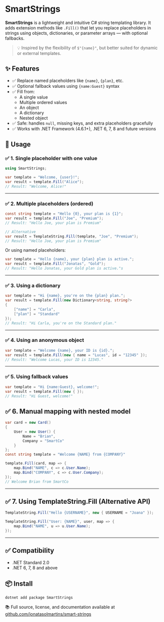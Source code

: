 # SmartStrings

**SmartStrings** is a lightweight and intuitive C# string templating library. It adds extension methods like `.Fill()` that let you replace placeholders in strings using objects, dictionaries, or parameter arrays — with optional fallbacks.

> 💡 Inspired by the flexibility of `$"{name}"`, but better suited for dynamic or external templates.

## ✨ Features

- ✅ Replace named placeholders like `{name}`, `{plan}`, etc.
- ✅ Optional fallback values using `{name:Guest}` syntax
- ✅ Fill from:
  - A single value
  - Multiple ordered values
  - An object
  - A dictionary
  - Nested object
- ✅ Safe: handles `null`, missing keys, and extra placeholders gracefully
- ✅ Works with .NET Framework (4.6.1+), .NET 6, 7, 8 and future versions


## 🚀 Usage

### ✅ 1. Single placeholder with one value

```csharp
using SmartStrings;

var template = "Welcome, {user}!";
var result = template.Fill("Alice");
// Result: "Welcome, Alice!"
```

---

### ✅ 2. Multiple placeholders (ordered)

```csharp
const string template = "Hello {0}, your plan is {1}";
var result = template.Fill("Joe", "Premium");
// Result: "Hello Joe, your plan is Premium"

// Alternative
var result = TemplateString.Fill(template, "Joe", "Premium");
// Result: "Hello Joe, your plan is Premium"
```

Or using named placeholders:

```csharp
var template = "Hello {name}, your {plan} plan is active.";
var result = template.Fill("Jonatas", "Gold");
// Result: "Hello Jonatas, your Gold plan is active."s
```

---

### ✅ 3. Using a dictionary

```csharp
var template = "Hi {name}, you're on the {plan} plan.";
var result = template.Fill(new Dictionary<string, string?>
{
    ["name"] = "Carla",
    ["plan"] = "Standard"
});
// Result: "Hi Carla, you're on the Standard plan."
```

---

### ✅ 4. Using an anonymous object

```csharp
var template = "Welcome {name}, your ID is {id}.";
var result = template.Fill(new { name = "Lucas", id = "12345" });
// Result: "Welcome Lucas, your ID is 12345."
```

---

### ✅ 5. Using fallback values

```csharp
var template = "Hi {name:Guest}, welcome!";
var result = template.Fill(new { });
// Result: "Hi Guest, welcome!"
```

## ✅ 6. Manual mapping with nested model

```csharp
var card = new Card()
{
    User = new User() {
        Name = "Brian",
        Company = "SmartCo"
    }
};
const string template = "Welcome {NAME} from {COMPANY}"

template.Fill(card, map => {
    map.Bind("NAME", c => c.User.Name);
    map.Bind("COMPANY", c => c.User.Company);
});
// Welcome Brian from SmartCo
```

---

## ✅ 7. Using TemplateString.Fill (Alternative API)

```csharp
TemplateString.Fill("Hello {USERNAME}", new { USERNAME = "Joana" });

TemplateString.Fill("User: {NAME}", user, map => {
    map.Bind("NAME", u => u.User.Name);
});
```
---


## ✅ Compatibility

- .NET Standard 2.0
- .NET 6, 7, 8 and above

## 📦 Install

```bash
dotnet add package SmartStrings
```

📚 Full source, license, and documentation available at  
[github.com/jonatasolmartins/smart-strings](https://github.com/jonatasolmartins/smart-strings)
